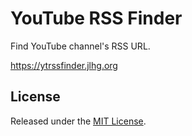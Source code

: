 # YouTube RSS Finder

Find YouTube channel's RSS URL.

https://ytrssfinder.jlhg.org

## License

Released under the [MIT License](https://opensource.org/license/mit/).
